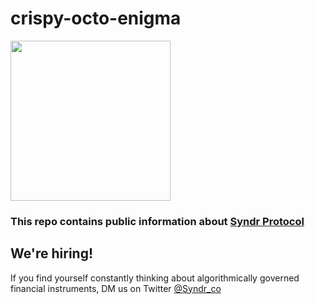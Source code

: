 
# crispy-octo-enigma

<img  src="https://syndr.co/static/media/LogoBlack.2b020e95.svg"  width="256">

### This repo contains public information about [Syndr Protocol](https://syndr.co)

## We're hiring!

If you find yourself constantly thinking about algorithmically governed financial instruments, DM us on Twitter [@Syndr_co](https://twitter.com/Syndr_co)